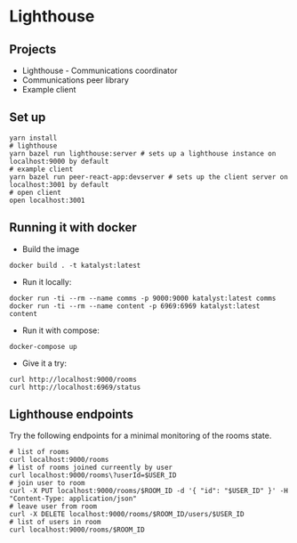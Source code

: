 # Lighthouse

## Projects

- Lighthouse - Communications coordinator
- Communications peer library
- Example client

## Set up

```
yarn install
# lighthouse
yarn bazel run lighthouse:server # sets up a lighthouse instance on localhost:9000 by default
# example client
yarn bazel run peer-react-app:devserver # sets up the client server on localhost:3001 by default
# open client
open localhost:3001
```

## Running it with docker

* Build the image
```
docker build . -t katalyst:latest
```

* Run it locally:
```
docker run -ti --rm --name comms -p 9000:9000 katalyst:latest comms
docker run -ti --rm --name content -p 6969:6969 katalyst:latest content
```

* Run it with compose:
```
docker-compose up
```

* Give it a try:
```
curl http://localhost:9000/rooms
curl http://localhost:6969/status
```

## Lighthouse endpoints

Try the following endpoints for a minimal monitoring of the rooms state.

```
# list of rooms
curl localhost:9000/rooms
# list of rooms joined curreently by user
curl localhost:9000/rooms\?userId=$USER_ID
# join user to room
curl -X PUT localhost:9000/rooms/$ROOM_ID -d '{ "id": "$USER_ID" }' -H "Content-Type: application/json"
# leave user from room
curl -X DELETE localhost:9000/rooms/$ROOM_ID/users/$USER_ID
# list of users in room
curl localhost:9000/rooms/$ROOM_ID
```
